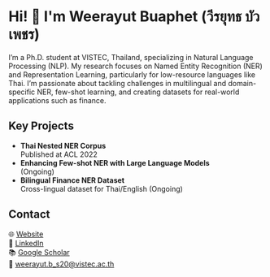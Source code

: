 # Hi! 👋 I'm Weerayut Buaphet (วีรยุทธ บัวเพชร)

I’m a Ph.D. student at VISTEC, Thailand, specializing in Natural Language Processing (NLP). My research focuses on Named Entity Recognition (NER) and Representation Learning, particularly for low-resource languages like Thai. I’m passionate about tackling challenges in multilingual and domain-specific NER, few-shot learning, and creating datasets for real-world applications such as finance.

## Key Projects  
- **Thai Nested NER Corpus**  
  Published at ACL 2022  
- **Enhancing Few-shot NER with Large Language Models**  
   (Ongoing)  
- **Bilingual Finance NER Dataset**  
  Cross-lingual dataset for Thai/English (Ongoing)

## Contact  
🌐 [Website](https://weerayutbu.github.io/)  
🔗 [LinkedIn](https://www.linkedin.com/in/weerayutbu/)  
📚 [Google Scholar](https://scholar.google.com/citations?user=GjdGYJIAAAAJ)  
📧 weerayut.b_s20@vistec.ac.th  
